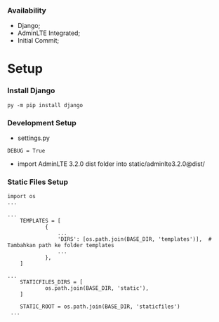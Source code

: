 ### Availability

- Django;
- AdminLTE Integrated;
- Initial Commit;

# Setup

### Install Django
`py -m pip install django`

### Development Setup
+ settings.py
```
DEBUG = True
```

+ import AdminLTE 3.2.0 dist folder into static/adminlte3.2.0@dist/

### Static Files Setup
```
import os
...

...
	TEMPLATES = [
    		{
        		...
        		'DIRS': [os.path.join(BASE_DIR, 'templates')],  # Tambahkan path ke folder templates
        		...
    		},
	]

...
	STATICFILES_DIRS = [
			os.path.join(BASE_DIR, 'static'),
	]

	STATIC_ROOT = os.path.join(BASE_DIR, 'staticfiles')
 ...

```
